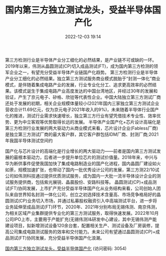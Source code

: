 ﻿---
title: 国内第三方独立测试龙头，受益半导体国产化
date: 2022-12-03 19:14
tags:
- 伟测科技
updated: 1970-01-01 08:00:00
---

第三方检测行业是半导体产业分工细化的必然结果，是产业链不可或缺的一环。2019年以来，伟测从晶圆测试(CP)切入成品测试(FT)，成为国内第三方检测的领军企业之一，有望充分受益半导体产业链国产化趋势。
第三方检测行业是半导体产业分工细化的必然结果。独立第三方测试服务商业模式脱胎于“封测一体化”商业模式，是伴随着集成电路产业的发展，行业专业化分工、追求更高效率的必然结果。该模式诞生于集成电路产业高度发达的中国台湾地区，并经过30年的发展和验证，产生了京元电子、矽格、欣铨等代表性企业。中国大陆独立第三方测试厂商还处于发展的初期，相关企业规模体量较小(2021年国内三家独立第三方测试企业营收合计11.69亿元，仅为京元电子2021年收入的9%)，未来随着半导体行业国产化的推进，测试行业需求快速增长，独立第三方行业有望凭借技术专业性、效率优势、更为中立客观等优势取得长远的发展。
半导体产业国产化+芯片设计高端化是第三方检测行业发展的两大驱动力从商业模式来看，芯片设计企业(Fabless厂商)是独立第三方测试厂商的最大客户群，其它客户群包括IDM厂商、封测厂商;2021年我国半导体测试空间约
<!-- more -->
国产化与芯片设计的高端化是行业增长的两大驱动力——前者是国内第三方测试发展的最根本驱动力，后者进一步提升单位芯片的测试价值量。2018年来，中兴与华为断供事件促使我国加快了集成电路制造业的国产化进程，国内晶圆厂建设如火如荼，规模加速扩张，也带动了国内一批优秀设计公司的发展，第三方测22/10试公司如伟测科技通过提供优质测试服务，成为国内一大批一流半导体设计企业的测试服务提供商，包括紫光展锐、晶晨股份、安路科技等。
晶圆测试(CP)+成品测试(FT)协同发展，上市扩产充分受益半导体国产化从业务结构来看，公司创始人团队来自世界知名封测一体化公司，创立之初选择技术含量高、市场竞争格局好的晶圆测试(CP)业务切入市场，并通过私募股权融资引入中高端测试平台，进一步将业务延伸至成品测试(FT)环节，2020年、2021年分别布局无锡伟测、南京伟测，为相关区域产业集群提供专业化的第三方测试服务，取得快速发展。2022年10月公司IPO上市，主要用于产能扩充(无锡伟测)&研发中心建设，其中无锡伟测产能建设项目，拟新增测试设备120余台套，配置相关生产、测试设备及厂房装修，提高公司集成电路测试服务的效率和交付能力。未来公司有望通过晶圆测试(CP)+成品测试(FT)协同发展，充分受益半导体国产化浪潮。

[国内第三方独立测试龙头，受益半导体国产化](https://url12.ctfile.com/f/3948612-739710818-2cbac6?p=3054)
(访问密码: 3054)

